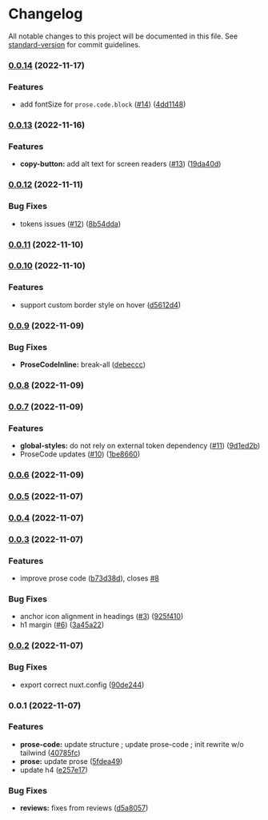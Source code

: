 # Changelog

All notable changes to this project will be documented in this file. See [standard-version](https://github.com/conventional-changelog/standard-version) for commit guidelines.

### [0.0.14](https://github.com/nuxt-themes/typography/compare/v0.0.13...v0.0.14) (2022-11-17)


### Features

* add fontSize for `prose.code.block` ([#14](https://github.com/nuxt-themes/typography/issues/14)) ([4dd1148](https://github.com/nuxt-themes/typography/commit/4dd1148ad54e313698dc41603524b58fe2800857))

### [0.0.13](https://github.com/nuxt-themes/typography/compare/v0.0.12...v0.0.13) (2022-11-16)


### Features

* **copy-button:** add alt text for screen readers ([#13](https://github.com/nuxt-themes/typography/issues/13)) ([19da40d](https://github.com/nuxt-themes/typography/commit/19da40da82bab1cf2cfa0afc604f5a05fa85cb55))

### [0.0.12](https://github.com/nuxt-themes/typography/compare/v0.0.11...v0.0.12) (2022-11-11)


### Bug Fixes

* tokens issues ([#12](https://github.com/nuxt-themes/typography/issues/12)) ([8b54dda](https://github.com/nuxt-themes/typography/commit/8b54ddac343dc55bad2569b81a300c94f1ab4a7c))

### [0.0.11](https://github.com/nuxt-themes/typography/compare/v0.0.10...v0.0.11) (2022-11-10)

### [0.0.10](https://github.com/nuxt-themes/typography/compare/v0.0.9...v0.0.10) (2022-11-10)


### Features

* support custom border style on hover ([d5612d4](https://github.com/nuxt-themes/typography/commit/d5612d4d4ef10f3cd69353c1efea1ba02e94f3d8))

### [0.0.9](https://github.com/nuxt-themes/typography/compare/v0.0.8...v0.0.9) (2022-11-09)


### Bug Fixes

* **ProseCodeInline:** break-all ([debeccc](https://github.com/nuxt-themes/typography/commit/debeccc48a28b5f707ce312199c045e9785b6499))

### [0.0.8](https://github.com/nuxt-themes/typography/compare/v0.0.7...v0.0.8) (2022-11-09)

### [0.0.7](https://github.com/nuxt-themes/typography/compare/v0.0.6...v0.0.7) (2022-11-09)


### Features

* **global-styles:** do not rely on external token dependency ([#11](https://github.com/nuxt-themes/typography/issues/11)) ([9d1ed2b](https://github.com/nuxt-themes/typography/commit/9d1ed2b07afd6c76a15fce673cad6527166c1cb3))
* ProseCode updates ([#10](https://github.com/nuxt-themes/typography/issues/10)) ([1be8660](https://github.com/nuxt-themes/typography/commit/1be8660c1779e94b7c170f4fed9853f5729050f9))

### [0.0.6](https://github.com/nuxt-themes/typography/compare/v0.0.5...v0.0.6) (2022-11-09)

### [0.0.5](https://github.com/nuxt-themes/typography/compare/v0.0.4...v0.0.5) (2022-11-07)

### [0.0.4](https://github.com/nuxt-themes/typography/compare/v0.0.3...v0.0.4) (2022-11-07)

### [0.0.3](https://github.com/nuxt-themes/typography/compare/v0.0.2...v0.0.3) (2022-11-07)


### Features

* improve prose code ([b73d38d](https://github.com/nuxt-themes/typography/commit/b73d38d40a2d940a4e590b8a580c4bf41f0967cf)), closes [#8](https://github.com/nuxt-themes/typography/issues/8)


### Bug Fixes

* anchor icon alignment in headings ([#3](https://github.com/nuxt-themes/typography/issues/3)) ([925f410](https://github.com/nuxt-themes/typography/commit/925f41040ba97c8669f36bc2231267357575d3c6))
* h1 margin ([#6](https://github.com/nuxt-themes/typography/issues/6)) ([3a45a22](https://github.com/nuxt-themes/typography/commit/3a45a2236d8a299982a1fa05bc6b53a455c393a4))

### [0.0.2](https://github.com/nuxt-themes/prose/compare/v0.0.1...v0.0.2) (2022-11-07)


### Bug Fixes

* export correct nuxt.config ([90de244](https://github.com/nuxt-themes/prose/commit/90de244c664119163654550c4e1f12b769b6da5a))

### 0.0.1 (2022-11-07)


### Features

* **prose-code:** update structure ; update prose-code ; init rewrite w/o tailwind ([40785fc](https://github.com/nuxt-themes/prose/commit/40785fca8716a8a482cd752f167f4f8a20c17373))
* **prose:** update prose ([5fdea49](https://github.com/nuxt-themes/prose/commit/5fdea4906a5e5f296b5de915c9770067edababb9))
* update h4 ([e257e17](https://github.com/nuxt-themes/prose/commit/e257e17c9b428b2be29482b2e5711c16c48d32e1))


### Bug Fixes

* **reviews:** fixes from reviews ([d5a8057](https://github.com/nuxt-themes/prose/commit/d5a80571305403a756245ccda528f78ba008fad9))
